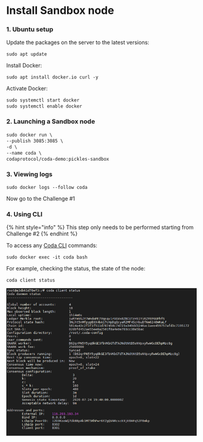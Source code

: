 # Install Sandbox node

### 1. Ubuntu setup

Update the packages on the server to the latest versions:

```text
sudo apt update
```

Install Docker:

```text
sudo apt install docker.io curl -y
```

Activate Docker:

```text
sudo systemctl start docker
sudo systemctl enable docker
```

### 2. Launching a Sandbox node

```text
sudo docker run \
--publish 3085:3085 \
-d \
--name coda \
codaprotocol/coda-demo:pickles-sandbox
```

### 3. Viewing logs

```text
sudo docker logs --follow coda
```

Now go to the Challenge \#1

### 4. Using CLI

{% hint style="info" %}
This step only needs to be performed starting from Challenge \#2
{% endhint %}

To access any [Coda CLI](https://codaprotocol.com/docs/cli-reference) commands:

```text
sudo docker exec -it coda bash
```

For example, checking the status, the state of the node:

```text
coda client status
```

![](../.gitbook/assets/image.png)

